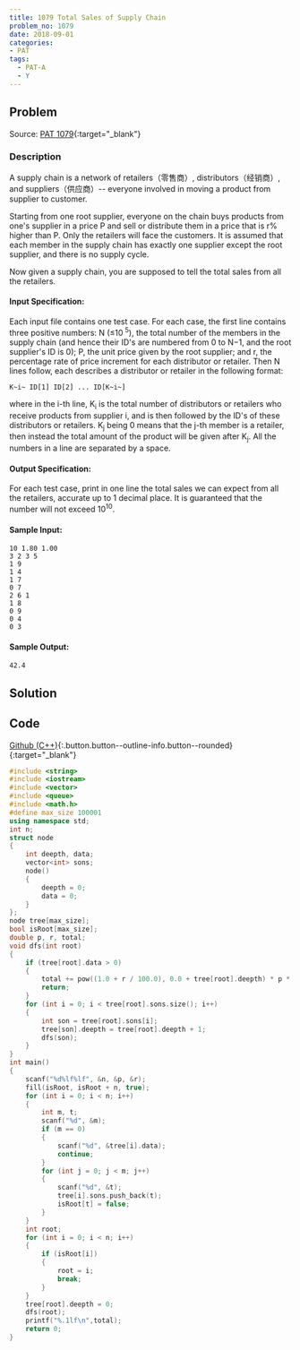 ```yaml
---
title: 1079 Total Sales of Supply Chain
problem_no: 1079
date: 2018-09-01
categories:
- PAT
tags:
  - PAT-A
  - Y
---
```


<!--more-->

## Problem

Source: [PAT 1079](){:target="_blank"}

### Description

A supply chain is a network of retailers（零售商）, distributors（经销商）, and suppliers（供应商）-- everyone involved in moving a
product from supplier to customer.

Starting from one root supplier, everyone on the chain buys products from one's supplier in a price P and sell or
distribute them in a price that is r% higher than P. Only the retailers will face the customers. It is assumed that each
member in the supply chain has exactly one supplier except the root supplier, and there is no supply cycle.

Now given a supply chain, you are supposed to tell the total sales from all the retailers.

#### Input Specification:

Each input file contains one test case. For each case, the first line contains three positive numbers: N (≤10<sup>
5</sup>), the total number of the members in the supply chain (and hence their ID's are numbered from 0 to N−1, and the
root supplier's ID is 0); P, the unit price given by the root supplier; and r, the percentage rate of price increment
for each distributor or retailer. Then N lines follow, each describes a distributor or retailer in the following format:

`K~i~ ID[1] ID[2] ... ID[K~i~]`

where in the i-th line, K<sub>i</sub>  is the total number of distributors or retailers who receive products from
supplier i, and is then followed by the ID's of these distributors or retailers. K<sub>j</sub> being 0 means that the
j-th member is a retailer, then instead the total amount of the product will be given after K<sub>j</sub>. All the
numbers in a line are separated by a space.

#### Output Specification:

For each test case, print in one line the total sales we can expect from all the retailers, accurate up to 1 decimal
place. It is guaranteed that the number will not exceed 10<sup>10</sup>.

#### Sample Input:

```text
10 1.80 1.00
3 2 3 5
1 9
1 4
1 7
0 7
2 6 1
1 8
0 9
0 4
0 3
```

#### Sample Output:

```text
42.4
```

## Solution

## Code

[Github (C++)](https://github.com/Alomerry/algorithm/blob/master/pat/a/){:.button.button--outline-info.button--rounded}{:target="_blank"}


```cpp
#include <string>
#include <iostream>
#include <vector>
#include <queue>
#include <math.h>
#define max_size 100001
using namespace std;
int n;
struct node
{
    int deepth, data;
    vector<int> sons;
    node()
    {
        deepth = 0;
        data = 0;
    }
};
node tree[max_size];
bool isRoot[max_size];
double p, r, total;
void dfs(int root)
{
    if (tree[root].data > 0)
    {
        total += pow((1.0 + r / 100.0), 0.0 + tree[root].deepth) * p * tree[root].data;
        return;
    }
    for (int i = 0; i < tree[root].sons.size(); i++)
    {
        int son = tree[root].sons[i];
        tree[son].deepth = tree[root].deepth + 1;
        dfs(son);
    }
}
int main()
{
    scanf("%d%lf%lf", &n, &p, &r);
    fill(isRoot, isRoot + n, true);
    for (int i = 0; i < n; i++)
    {
        int m, t;
        scanf("%d", &m);
        if (m == 0)
        {
            scanf("%d", &tree[i].data);
            continue;
        }
        for (int j = 0; j < m; j++)
        {
            scanf("%d", &t);
            tree[i].sons.push_back(t);
            isRoot[t] = false;
        }
    }
    int root;
    for (int i = 0; i < n; i++)
    {
        if (isRoot[i])
        {
            root = i;
            break;
        }
    }
    tree[root].deepth = 0;
    dfs(root);
    printf("%.1lf\n",total);
    return 0;
}
```
